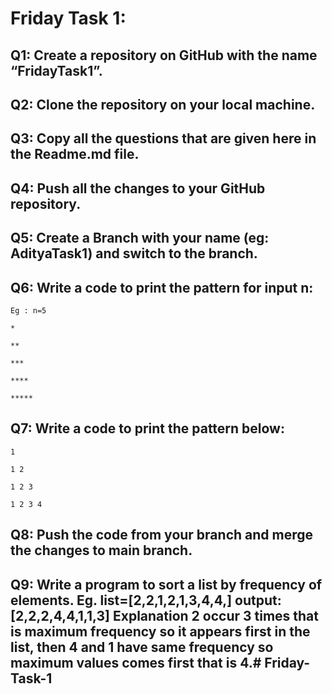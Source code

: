# Friday Task 1:

## Q1: Create a repository on GitHub with the name “FridayTask1”.

## Q2: Clone the repository on your local machine.

## Q3: Copy all the questions that are given here in the Readme.md file.

## Q4: Push all the changes to your GitHub repository.

## Q5: Create a Branch with your name (eg: AdityaTask1) and switch to the branch.

## Q6: Write a code to print the pattern for input n:

``` 
Eg : n=5

*

**

***

****

*****
```
## Q7: Write a code to print the pattern below:
```
1

1 2

1 2 3

1 2 3 4
```

## Q8: Push the code from your branch and merge the changes to main branch.

## Q9: Write a program to sort a list by frequency of elements. Eg. list=[2,2,1,2,1,3,4,4,] output: [2,2,2,4,4,1,1,3] Explanation 2 occur 3 times that is maximum frequency so it appears first in the list, then 4 and 1 have same frequency so maximum values comes first that is 4.# Friday-Task-1
